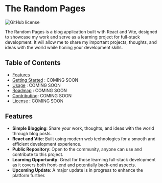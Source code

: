 # The Random Pages

![GitHub license](https://img.shields.io/badge/license-MIT-blue.svg)

The Random Pages is a blog application built with React and Vite, designed to showcase my work and serve as a learning project for full-stack development. It will allow me to share my important projects, thoughts, and ideas with the world while honing your development skills.

## Table of Contents

- [Features](#features)
- [Getting Started](#getting-started) : COMING SOON
- [Usage](#usage) : COMING SOON
- [Roadmap](#roadmap) : COMING SOON
- [Contributing](#contributing): COMING SOON
- [License](#license) : COMING SOON

## Features

- **Simple Blogging**: Share your work, thoughts, and ideas with the world through blog posts.
- **React and Vite**: Built using modern web technologies for a smooth and efficient development experience.
- **Public Repository**: Open to the community, anyone can use and contribute to this project.
- **Learning Opportunity**: Great for those learning full-stack development as it covers both front-end and potentially back-end aspects.
- **Upcoming Update**: A major update is in progress to enhance the platform further.